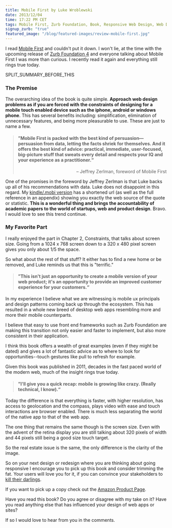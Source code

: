 ```yaml
---
title: Mobile First by Luke Wroblewski
date: 2013/12/04
time: 17:22 PM CET
tags: Mobile First, Zurb Foundation, Book, Responsive Web Design, Web Design, Mobile
signup_zurb: "true"
featured_image: "/blog/featured-images/review-mobile-first.jpg"
---
```


I read [Mobile First](http://www.amazon.com/gp/product/1937557022/ref=as_li_qf_sp_asin_tl?ie=UTF8&camp=1789&creative=9325&creativeASIN=1937557022&linkCode=as2&tag=manocom-20) and couldn't put it down. I won't lie, at the time with the upcoming release of [Zurb Foundation 4](/blog/zurb-foundation-4-awesome-2/) and everyone talking about Mobile First I was more than curious. I recently read it again and everything still rings true today.

SPLIT\_SUMMARY\_BEFORE\_THIS

### The Premise

The overarching idea of the book is quite simple. <strong>Approach web design problems as if you are forced with the constraints of designing for a mobile touch enabled device such as the iphone, android or windows phone</strong>. This has several benefits including: simplification, elimination of unnecessary features, and being more pleasurable to use. These are just to name a few.

<blockquote class="panel callout" cite="http://www.abookapart.com/products/mobile-first">
	<h4>&rdquo;Mobile First is packed with the best kind of persuasion&mdash;persuasion from data, letting the facts shriek for themselves. And it offers the best kind of advice: practical, immediate, user-focused, big-picture stuff that sweats every detail and respects your IQ and your experience as a practitioner.&ldquo;
</h4>
<p align="right">&ndash; Jeffrey Zerlman, foreword of Mobile First</p>
</blockquote>

One of the promises in the foreword by Jeffrey Zerlman is that Luke backs up all of his recommendations with data. Luke does not disappoint in this regard. My [kindle/.mobi version](http://www.abookapart.com/products/mobile-first) has a shortened url (as well as the full reference in an appendix) showing you exactly the web source of the quote or statistic. <strong>This is a wonderful thing and brings the accountability of academic papers to the world of startups, web and product design</strong>. Bravo. I would love to see this trend continue.

### My Favorite Part

I really enjoyed the part in Chapter 2, Constraints, that talks about screen size. Going from a 1024 x 768 screen down to a 320 x 480 pixel screen gives you only about 1/5 the space.

So what about the rest of that stuff? It either has to find a new home or be removed, and Luke reminds us that this is "terrific."

<blockquote class="panel callout" cite="http://www.abookapart.com/products/mobile-first">
	<h4>&rdquo;This isn't just an opportunity to create a mobile version of your web product; it's an opportunity to provide an improved customer experience for your customers.&ldquo;
</h4>
</blockquote>

In my experience I believe what we are witnessing is mobile ux principals and design patterns coming back up through the ecosystem. This has resulted in a whole new breed of desktop web apps resembling more and more their mobile counterparts.

I believe that easy to use front end frameworks such as Zurb Foundation are making this transition not only easier and faster to implement, but also more consistent in their application.

I think this book offers a wealth of great examples (even if they might be dated) and gives a lot of fantastic advice as to where to look for opportunities--touch gestures like pull to refresh for example.

Given this book was published in 2011, decades in the fast paced world of the modern web, much of the insight rings true today.

<blockquote class="panel callout" cite="http://www.abookapart.com/products/mobile-first">
	<h4>&rdquo;I'll give you a quick recap: mobile is growing like crazy. (Really technical, I know).&ldquo;
</h4>
</blockquote>

Today the difference is that everything is faster, with higher resolution, has access to geolocation and the compass, plays video with ease and touch interactions are browser enabled. There is much less separating the world of the native app to that of the web app.

The one thing that remains the same though is the screen size. Even with the advent of the retina display you are still talking about 320 pixels of width and 44 pixels still being a good size touch target.

So the real estate issue is the same, the only difference is the clarity of the image.

So on your next design or redesign where you are thinking about going responsive I encourage you to pick up this book and consider trimming the fat. Your users will love you for it, if you can convince your stakeholders to [kill their darlings](http://en.wikiquote.org/wiki/William_Faulkner).

If you want to pick up a copy check out the [Amazon Product Page](http://www.amazon.com/gp/product/1937557022/ref=as_li_qf_sp_asin_tl?ie=UTF8&camp=1789&creative=9325&creativeASIN=1937557022&linkCode=as2&tag=manocom-20).

Have you read this book? Do you agree or disagree with my take on it? Have you read anything else that has influenced your design of web apps or sites?

If so I would love to hear from you in the comments.
